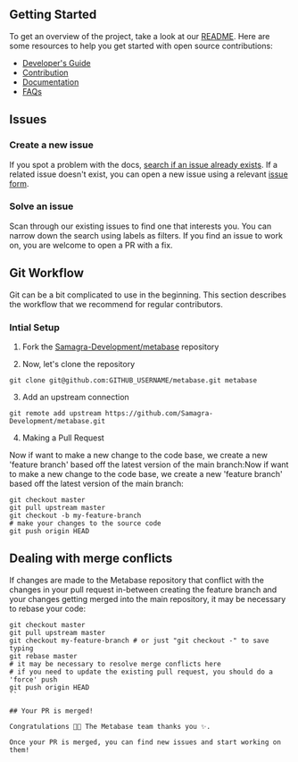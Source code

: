 ## Getting Started

To get an overview of the project, take a look at our [README](/README.md). Here are some resources to help you get started with open source contributions:

- [Developer's Guide](https://www.metabase.com/docs/latest/developers-guide.html)
- [Contribution](https://www.metabase.com/docs/latest/contributing.html)
- [Documentation](/docs)
- [FAQs](https://github.com/Samagra-Development/metabase/blob/master/docs/faq/start.md)

## Issues

### Create a new issue

If you spot a problem with the docs, [search if an issue already exists](https://github.com/Samagra-Development/metabase/issues). If a related issue doesn't exist, you can open a new issue using a relevant [issue form](https://github.com/Samagra-Development/metabase/issues/new/choose).

### Solve an issue

Scan through our existing issues to find one that interests you. You can narrow down the search using labels as filters. If you find an issue to work on, you are welcome to open a PR with a fix.

## Git Workflow

Git can be a bit complicated to use in the beginning. This section describes the workflow that we recommend for regular contributors.

### Intial Setup

1. Fork the [Samagra-Development/metabase](https://github.com/Samagra-Development/metabase) repository

2. Now, let's clone the repository

```shell 
git clone git@github.com:GITHUB_USERNAME/metabase.git metabase
```

3. Add an upstream connection

```shell
git remote add upstream https://github.com/Samagra-Development/metabase.git
```

4. Making a Pull Request

Now if want to make a new change to the code base, we create a new 'feature branch' based off the latest version of the main branch:Now if want to make a new change to the code base, we create a new 'feature branch' based off the latest version of the main branch:

```shell
git checkout master
git pull upstream master
git checkout -b my-feature-branch 
# make your changes to the source code
git push origin HEAD
```

## Dealing with merge conflicts

If changes are made to the Metabase repository that conflict with the changes in your pull request in-between creating the feature branch and your changes getting merged into the main repository, it may be necessary to rebase your code:

```shell
git checkout master
git pull upstream master
git checkout my-feature-branch # or just "git checkout -" to save typing
git rebase master
# it may be necessary to resolve merge conflicts here
# if you need to update the existing pull request, you should do a 'force' push
git push origin HEAD
``

## Your PR is merged!

Congratulations 🎉🎉 The Metabase team thanks you ✨.

Once your PR is merged, you can find new issues and start working on them!










